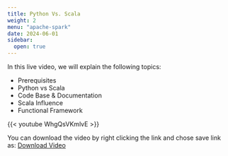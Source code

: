 ```yaml
---
title: Python Vs. Scala
weight: 2
menu: "apache-spark"
date: 2024-06-01
sidebar:
  open: true
---
```


In this live video, we will explain the following topics:
- Prerequisites
- Python vs Scala
- Code Base & Documentation
- Scala Influence
- Functional Framework

{{< youtube WhgQsVKmlvE >}}

You can download the video by right clicking the link and chose save link as: [Download Video](https://garage-education.s3.amazonaws.com/spark-course/Ch.04-02-python-vs-scala.mp4)
